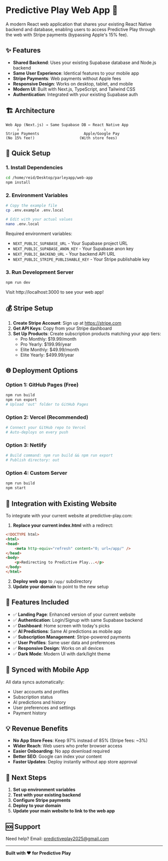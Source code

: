 # Predictive Play Web App 🚀

A modern React web application that shares your existing React Native backend and database, enabling users to access Predictive Play through the web with Stripe payments (bypassing Apple's 15% fee).

## ✨ Features

- **Shared Backend**: Uses your existing Supabase database and Node.js backend
- **Same User Experience**: Identical features to your mobile app
- **Stripe Payments**: Web payments without Apple fees
- **Responsive Design**: Works on desktop, tablet, and mobile
- **Modern UI**: Built with Next.js, TypeScript, and Tailwind CSS
- **Authentication**: Integrated with your existing Supabase auth

## 🏗️ Architecture

```
Web App (Next.js) → Same Supabase DB ← React Native App
     ↓                                      ↓
Stripe Payments                    Apple/Google Pay
(No 15% fee!)                    (With store fees)
```

## 🚀 Quick Setup

### 1. Install Dependencies
```bash
cd /home/reid/Desktop/parleyapp/web-app
npm install
```

### 2. Environment Variables
```bash
# Copy the example file
cp .env.example .env.local

# Edit with your actual values
nano .env.local
```

Required environment variables:
- `NEXT_PUBLIC_SUPABASE_URL` - Your Supabase project URL
- `NEXT_PUBLIC_SUPABASE_ANON_KEY` - Your Supabase anon key
- `NEXT_PUBLIC_BACKEND_URL` - Your backend API URL
- `NEXT_PUBLIC_STRIPE_PUBLISHABLE_KEY` - Your Stripe publishable key

### 3. Run Development Server
```bash
npm run dev
```

Visit http://localhost:3000 to see your web app!

## 💰 Stripe Setup

1. **Create Stripe Account**: Sign up at https://stripe.com
2. **Get API Keys**: Copy from your Stripe dashboard
3. **Set Up Products**: Create subscription products matching your app tiers:
   - Pro Monthly: $19.99/month
   - Pro Yearly: $199.99/year
   - Elite Monthly: $49.99/month
   - Elite Yearly: $499.99/year

## 🌐 Deployment Options

### Option 1: GitHub Pages (Free)
```bash
npm run build
npm run export
# Upload 'out' folder to GitHub Pages
```

### Option 2: Vercel (Recommended)
```bash
# Connect your GitHub repo to Vercel
# Auto-deploys on every push
```

### Option 3: Netlify
```bash
# Build command: npm run build && npm run export
# Publish directory: out
```

### Option 4: Custom Server
```bash
npm run build
npm start
```

## 🔧 Integration with Existing Website

To integrate with your current website at predictive-play.com:

1. **Replace your current index.html** with a redirect:
```html
<!DOCTYPE html>
<html>
<head>
    <meta http-equiv="refresh" content="0; url=/app/" />
</head>
<body>
    <p>Redirecting to Predictive Play...</p>
</body>
</html>
```

2. **Deploy web app** to `/app/` subdirectory
3. **Update your domain** to point to the new setup

## 📱 Features Included

- ✅ **Landing Page**: Enhanced version of your current website
- ✅ **Authentication**: Login/Signup with same Supabase backend
- ✅ **Dashboard**: Home screen with today's picks
- ✅ **AI Predictions**: Same AI predictions as mobile app
- ✅ **Subscription Management**: Stripe-powered payments
- ✅ **User Profiles**: Same user data and preferences
- ✅ **Responsive Design**: Works on all devices
- ✅ **Dark Mode**: Modern UI with dark/light theme

## 🔄 Synced with Mobile App

All data syncs automatically:
- User accounts and profiles
- Subscription status
- AI predictions and history
- User preferences and settings
- Payment history

## 💡 Revenue Benefits

- **No App Store Fees**: Keep 97% instead of 85% (Stripe fees: ~3%)
- **Wider Reach**: Web users who prefer browser access
- **Easier Onboarding**: No app download required
- **Better SEO**: Google can index your content
- **Faster Updates**: Deploy instantly without app store approval

## 🎯 Next Steps

1. **Set up environment variables**
2. **Test with your existing backend**
3. **Configure Stripe payments**
4. **Deploy to your domain**
5. **Update your main website to link to the web app**

## 🆘 Support

Need help? Email: predictiveplay2025@gmail.com

---

**Built with ❤️ for Predictive Play**
